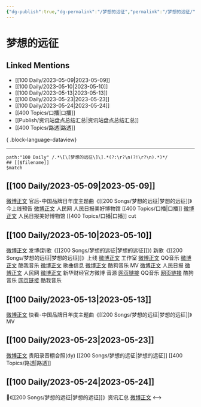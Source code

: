 ```yaml
---
{"dg-publish":true,"dg-permalink":"/梦想的远征","permalink":"/梦想的远征/","created":"2023-05-10T10:17:43.874+08:00","updated":"2023-05-26T09:56:57.547+08:00"}
---
```


# 梦想的远征

## Linked Mentions
- [[100 Daily/2023-05-09\|2023-05-09]]
- [[100 Daily/2023-05-10\|2023-05-10]]
- [[100 Daily/2023-05-13\|2023-05-13]]
- [[100 Daily/2023-05-23\|2023-05-23]]
- [[100 Daily/2023-05-24\|2023-05-24]]
- [[400 Topics/口播\|口播]]
- [[Publish/资讯站盘点总结汇总\|资讯站盘点总结汇总]]
- [[400 Topics/路透\|路透]]

{ .block-language-dataview}

---

```expander
path:"100 Daily" /.*\[\[梦想的远征\]\].*(?:\r?\n(?!\r?\n).*)*/
## [[$filename]]
$match
```
## [[100 Daily/2023-05-09\|2023-05-09]]
[微博正文](http://weibo.com/5248300719/MFJZQeRmb) 官后-中国品牌日年度主题曲《[[200 Songs/梦想的远征\|梦想的远征]]》今上线预告
[微博正文](http://weibo.com/2286908003/MFLRM5AVO) 人民网 人民日报美好博物馆 [[400 Topics/口播\|口播]]
[微博正文](http://weibo.com/6466290670/MFNhrF0ks) 人民日报美好博物馆 [[400 Topics/口播\|口播]] cut
## [[100 Daily/2023-05-10\|2023-05-10]]
[微博正文](http://weibo.com/1736988591/MFRZ1zxnK) 发博(新歌《[[200 Songs/梦想的远征\|梦想的远征]]》)
新歌《[[200 Songs/梦想的远征\|梦想的远征]]》上线
[微博正文](http://weibo.com/7478855230/MFO1jadek) 工作室
[微博正文](http://weibo.com/2169129705/MFO1a546R) QQ音乐
[微博正文](http://weibo.com/1738434147/MFO19tqx8) 酷我音乐
[微博正文](http://weibo.com/6466290670/MFO5KCmiW) 歌曲信息
[微博正文](http://weibo.com/1665103091/MFO357PnA) 酷狗音乐
MV
[微博正文](http://weibo.com/2803301701/MFRIT3C8b) 人民日报
[微博正文](http://weibo.com/2286908003/MFRKz6BAa) 人民网
[微博正文](http://weibo.com/1832487154/MFRW0gi0f) 新华财经官方微博
音源
[网页链接](https://weibo.cn/sinaurl?u=https%3A%2F%2Fi.y.qq.com%2Fv8%2Fplaysong.html%3Fsongid%3D411002530%26source%3Dyqq%26ADTAG%3Dhz_wb_sf%26channelId%3D10081987) QQ音乐
[网页链接](https://weibo.cn/sinaurl?u=https%3A%2F%2Fm3ws.kugou.com%2Fmixsong%2F8hbm6da6.html) 酷狗音乐
[网页链接](https://weibo.cn/sinaurl?u=http%3A%2F%2Fm.kuwo.cn%2Fnewh5app%2Fplay_detail%2F275327954) 酷我音乐
## [[100 Daily/2023-05-13\|2023-05-13]]
[微博正文](http://weibo.com/7302431001/N0q0Fj7dB) 快看-中国品牌日年度主题曲《[[200 Songs/梦想的远征\|梦想的远征]]》MV
## [[100 Daily/2023-05-23\|2023-05-23]]
[微博正文](http://weibo.com/1857196980/N1SzbfD48) 贵阳录音棚合照(dy) [[200 Songs/梦想的远征\|梦想的远征]] [[400 Topics/路透\|路透]]
## [[100 Daily/2023-05-24\|2023-05-24]]
🌟《[[200 Songs/梦想的远征\|梦想的远征]]》资讯汇总 [微博正文](https://weibo.com/6466290670/4905002739436853)
<-->